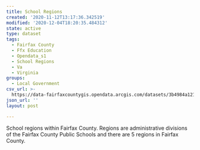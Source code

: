 ```yaml
---
title: School Regions
created: '2020-11-12T13:17:36.342519'
modified: '2020-12-04T18:20:35.484312'
state: active
type: dataset
tags:
  - Fairfax County
  - Ffx Education
  - Opendata_s1
  - School Regions
  - Va
  - Virginia
groups:
  - Local Government
csv_url: >-
  https://data-fairfaxcountygis.opendata.arcgis.com/datasets/3b4984a121744f1a9d8b7c4bef6a0ca5_14.csv?outSR=%7B%22latestWkid%22%3A2283%2C%22wkid%22%3A102746%7D
json_url: ''
layout: post

---
```

School regions within Fairfax County. Regions are administrative divisions of the Fairfax County Public Schools and there are 5 regions in Fairfax County.
